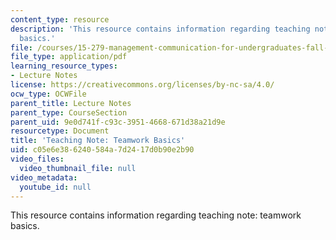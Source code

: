 ```yaml
---
content_type: resource
description: 'This resource contains information regarding teaching note: teamwork
  basics.'
file: /courses/15-279-management-communication-for-undergraduates-fall-2012/c05e6e386240584a7d2417d0b90e2b90_MIT15_279F12_tmwrkBasics.pdf
file_type: application/pdf
learning_resource_types:
- Lecture Notes
license: https://creativecommons.org/licenses/by-nc-sa/4.0/
ocw_type: OCWFile
parent_title: Lecture Notes
parent_type: CourseSection
parent_uid: 9e0d741f-c93c-3951-4668-671d38a21d9e
resourcetype: Document
title: 'Teaching Note: Teamwork Basics'
uid: c05e6e38-6240-584a-7d24-17d0b90e2b90
video_files:
  video_thumbnail_file: null
video_metadata:
  youtube_id: null
---
```

This resource contains information regarding teaching note: teamwork basics.